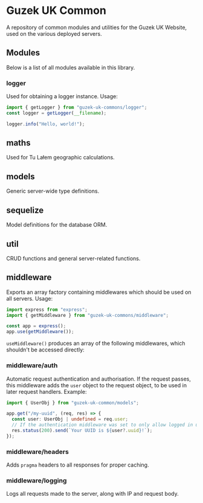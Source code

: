 # Guzek UK Common

A repository of common modules and utilities for the Guzek UK Website, used on the various deployed servers.

## Modules

Below is a list of all modules available in this library.

### logger

Used for obtaining a logger instance. Usage:

```ts
import { getLogger } from "guzek-uk-commons/logger";
const logger = getLogger(__filename);

logger.info("Hello, world!");
```

## maths

Used for Tu Lałem geographic calculations.

## models

Generic server-wide type definitions.

## sequelize

Model definitions for the database ORM.

## util

CRUD functions and general server-related functions.

## middleware

Exports an array factory containing middlewares which should be used on all servers. Usage:

```ts
import express from "express";
import { getMiddleware } from "guzek-uk-commons/middleware";

const app = express();
app.use(getMiddleware());
```

`useMiddleware()` produces an array of the following middlewares, which shouldn't be accessed directly:

### middleware/auth

Automatic request authentication and authorisation. If the request passes, this middleware adds the `user` object to the request object, to be used in later request handlers. Example:

```ts
import { UserObj } from "guzek-uk-common/models";

app.get("/my-uuid", (req, res) => {
  const user: UserObj | undefined = req.user;
  // If the authentication middleware was set to only allow logged in users to access this endpoint, `user` will definitely be of type `UserObj`.
  res.status(200).send(`Your UUID is ${user?.uuid}!`);
});
```

### middleware/headers

Adds `pragma` headers to all responses for proper caching.

### middleware/logging

Logs all requests made to the server, along with IP and request body.
